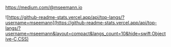 https://medium.com/@mseemann.io

![https://github-readme-stats.vercel.app/api/top-langs/?username=mseemann](https://github-readme-stats.vercel.app/api/top-langs/?username=mseemann&layout=compact&langs_count=10&hide=swift,Objective-C,CSS)

